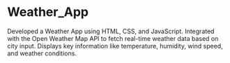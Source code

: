 # Weather_App
Developed a Weather App using HTML, CSS, and JavaScript. Integrated with the Open Weather Map API to fetch real-time weather data based on city  input. Displays key information like temperature, humidity, wind speed, and weather conditions.
